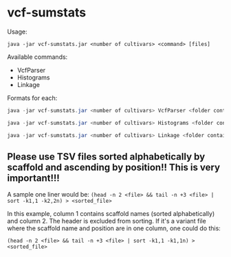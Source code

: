 # vcf-sumstats

Usage:

`java -jar vcf-sumstats.jar <number of cultivars> <command> [files]`

Available commands:

* VcfParser
* Histograms
* Linkage

Formats for each:

``` java
java -jar vcf-sumstats.jar <number of cultivars> VcfParser <folder containing VCFs> <output.tsv>

java -jar vcf-sumstats.jar <number of cultivars> Histograms <folder containing sorted variant TSVs> <annotatedRegions.tsv>

java -jar vcf-sumstats.jar <number of cultivars> Linkage <folder containing sorted SNP TSV>
```

## Please use TSV files sorted alphabetically by scaffold and ascending by position!! This is very important!!!

A sample one liner would be:
`(head -n 2 <file> && tail -n +3 <file> | sort -k1,1 -k2,2n) > <sorted_file>`

In this example, column 1 contains scaffold names (sorted alphabetically) and column 2. The header is
excluded from sorting. If it's a variant file where the scaffold name and position are in one column,
one could do this:

`(head -n 2 <file> && tail -n +3 <file> | sort -k1,1 -k1,1n) > <sorted_file>`

